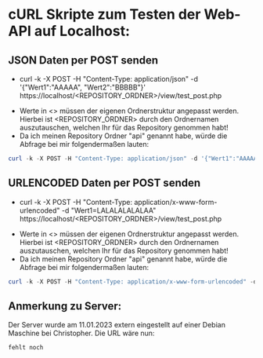 # cURL Skripte zum Testen der Web-API auf Localhost:

## JSON Daten per POST senden
- curl -k -X POST -H "Content-Type: application/json" -d '{"Wert1":"AAAAA", "Wert2":"BBBBB"}' https://localhost/<REPOSITORY_ORDNER>/view/test_post.php
* Werte in <> müssen der eigenen Ordnerstruktur angepasst werden. Hierbei ist <REPOSITORY_ORDNER> durch den Ordnernamen auszutauschen, welchen Ihr für das Repository genommen habt!
* Da ich meinen Repository Ordner "api" genannt habe, würde die Abfrage bei mir folgendermaßen lauten: 
```powershell
curl -k -X POST -H "Content-Type: application/json" -d '{"Wert1":"AAAAA", "Wert2":"BBBBB"}' https://localhost/api/view/test_post.php
```
## URLENCODED Daten per POST senden
- curl -k -X POST -H "Content-Type: application/x-www-form-urlencoded" -d "Wert1=LALALALALALAA" https://localhost/<REPOSITORY_ORDNER>/view/test_post.php
* Werte in <> müssen der eigenen Ordnerstruktur angepasst werden. Hierbei ist <REPOSITORY_ORDNER> durch den Ordnernamen auszutauschen, welchen Ihr für das Repository genommen habt!
* Da ich meinen Repository Ordner "api" genannt habe, würde die Abfrage bei mir folgendermaßen lauten: 
```powershell
curl -k -X POST -H "Content-Type: application/x-www-form-urlencoded" -d "Wert1=LALALALALALAA" https://localhost/api/view/test_post.php
```

## Anmerkung zu Server:
Der Server wurde am 11.01.2023 extern eingestellt auf einer Debian Maschine bei Christopher. Die URL wäre nun: 
```url
fehlt noch
```